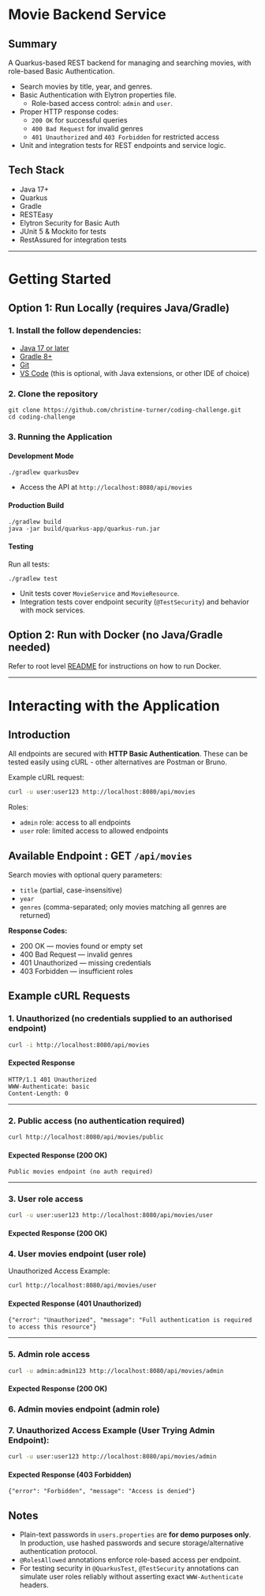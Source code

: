 # Movie Backend Service
## Summary
A Quarkus-based REST backend for managing and searching movies, with role-based Basic Authentication.
- Search movies by title, year, and genres.
- Basic Authentication with Elytron properties file.
  - Role-based access control: `admin` and `user`.
- Proper HTTP response codes:
  - `200 OK` for successful queries
  - `400 Bad Request` for invalid genres
  - `401 Unauthorized` and `403 Forbidden` for restricted access
- Unit and integration tests for REST endpoints and service logic.

## Tech Stack
- Java 17+
- Quarkus
- Gradle
- RESTEasy
- Elytron Security for Basic Auth
- JUnit 5 & Mockito for tests
- RestAssured for integration tests
---

# Getting Started
## Option 1: Run Locally (requires Java/Gradle)
### 1. Install the follow dependencies:
- [Java 17 or later](https://www.oracle.com/java/technologies/javase/jdk17-archive-downloads.html)  
- [Gradle 8+](https://gradle.org/releases/)  
- [Git](https://git-scm.com/downloads)  
- [VS Code](https://code.visualstudio.com/) (this is optional, with Java extensions, or other IDE of choice) 

### 2. Clone the repository

````
git clone https://github.com/christine-turner/coding-challenge.git
cd coding-challenge
````
### 3. Running the Application

#### Development Mode

    ./gradlew quarkusDev

- Access the API at `http://localhost:8080/api/movies`

#### Production Build

    ./gradlew build
    java -jar build/quarkus-app/quarkus-run.jar

#### Testing

Run all tests:

    ./gradlew test

- Unit tests cover `MovieService` and `MovieResource`.
- Integration tests cover endpoint security (`@TestSecurity`) and behavior with mock services.

## Option 2: Run with Docker (no Java/Gradle needed)
Refer to root level [README](../../README.md) for instructions on how to run Docker.

---

# Interacting with the Application
## Introduction

All endpoints are secured with **HTTP Basic Authentication**. These can be tested easily using cURL - other alternatives are Postman or Bruno.

Example cURL request:
```bash
curl -u user:user123 http://localhost:8080/api/movies
```
Roles:
- `admin` role: access to all endpoints
- `user` role: limited access to allowed endpoints

## Available Endpoint : GET `/api/movies`

Search movies with optional query parameters:

- `title` (partial, case-insensitive)
- `year`
- `genres` (comma-separated; only movies matching all genres are returned)

**Response Codes:**

- 200 OK — movies found or empty set
- 400 Bad Request — invalid genres
- 401 Unauthorized — missing credentials
- 403 Forbidden — insufficient roles

## Example cURL Requests

### 1. Unauthorized (no credentials supplied to an authorised endpoint)
```bash
curl -i http://localhost:8080/api/movies
```

#### Expected Response
````
HTTP/1.1 401 Unauthorized
WWW-Authenticate: basic
Content-Length: 0
````
---

### 2. Public access (no authentication required)
```bash
curl http://localhost:8080/api/movies/public
```

#### Expected Response (200 OK)
```
Public movies endpoint (no auth required)
```
---
### 3. User role access

```bash
curl -u user:user123 http://localhost:8080/api/movies/user
```
#### Expected Response (200 OK)

### 4. User movies endpoint (user role)

Unauthorized Access Example:
```bash
curl http://localhost:8080/api/movies/user
```

#### Expected Response (401 Unauthorized)
````
{"error": "Unauthorized", "message": "Full authentication is required to access this resource"}
````
---

### 5. Admin role access
```bash
curl -u admin:admin123 http://localhost:8080/api/movies/admin
```
#### Expected Response (200 OK)

### 6. Admin movies endpoint (admin role)

### 7. Unauthorized Access Example (User Trying Admin Endpoint):
```bash
curl -u user:user123 http://localhost:8080/api/movies/admin
```
#### Expected Response (403 Forbidden)
````
{"error": "Forbidden", "message": "Access is denied"}
````
## Notes

- Plain-text passwords in `users.properties` are **for demo purposes only**. In production, use hashed passwords and secure storage/alternative authentication protocol.
- `@RolesAllowed` annotations enforce role-based access per endpoint.
- For testing security in `@QuarkusTest`, `@TestSecurity` annotations can simulate user roles reliably without asserting exact `WWW-Authenticate` headers.

